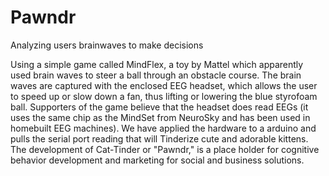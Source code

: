 Pawndr
======

Analyzing users brainwaves to make decisions

Using a simple game called MindFlex, a toy by Mattel which apparently used brain waves to steer a ball through an obstacle course. 
The brain waves are captured with the enclosed EEG headset, which allows the user to speed up or slow down a fan, 
thus lifting or lowering the blue styrofoam ball. Supporters of the game believe that the headset does read EEGs 
(it uses the same chip as the MindSet from NeuroSky and has been used in homebuilt EEG machines). We have applied the hardware 
to a arduino and pulls the serial port reading that will Tinderize cute and adorable kittens. The development of Cat-Tinder or 
"Pawndr," is a place holder for cognitive behavior development and marketing for social and business solutions.
